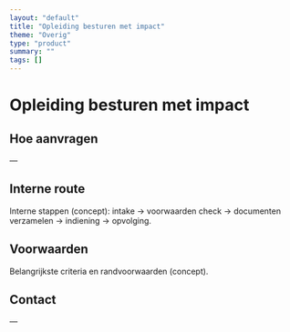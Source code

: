 ```yaml
---
layout: "default"
title: "Opleiding besturen met impact"
theme: "Overig"
type: "product"
summary: ""
tags: []
---
```

# Opleiding besturen met impact



## Hoe aanvragen
—

## Interne route
Interne stappen (concept): intake → voorwaarden check → documenten verzamelen → indiening → opvolging.

## Voorwaarden
Belangrijkste criteria en randvoorwaarden (concept).

## Contact
—
